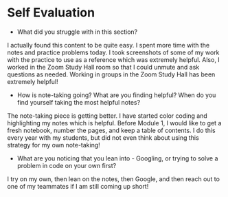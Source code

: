 # Self Evaluation

- What did you struggle with in this section?

I actually found this content to be quite easy. I spent more time with the notes and practice problems today. I took screenshots of some of my work with the practice to use as a reference which was extremely helpful. Also, I worked in the Zoom Study Hall room so that I could unmute and ask questions as needed. Working in groups in the Zoom Study Hall has been extremely helpful!

- How is note-taking going? What are you finding helpful? When do you find yourself taking the most helpful notes?

The note-taking piece is getting better. I have started color coding and highlighting my notes which is helpful. Before Module 1, I would like to get a fresh notebook, number the pages, and keep a table of contents. I do this every year with my students, but did not even think about using this strategy for my own note-taking!

- What are you noticing that you lean into - Googling, or trying to solve a problem in code on your own first?

I try on my own, then lean on the notes, then Google, and then reach out to one of my teammates if I am still coming up short!
